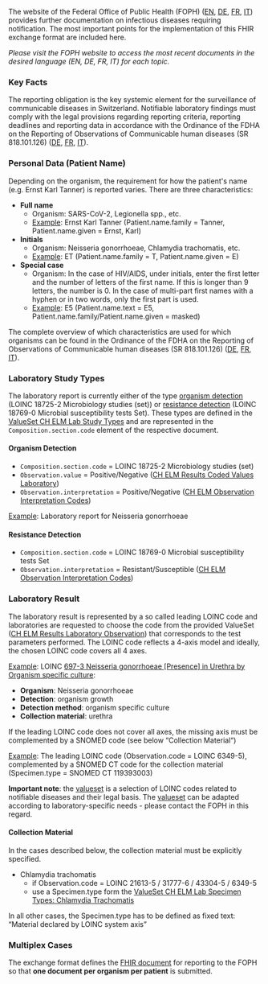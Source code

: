 The website of the Federal Office of Public Health (FOPH) ([EN](https://www.bag.admin.ch/bag/en/home/krankheiten/infektionskrankheiten-bekaempfen/meldesysteme-infektionskrankheiten/meldepflichtige-ik.html), [DE](https://www.bag.admin.ch/bag/de/home/krankheiten/infektionskrankheiten-bekaempfen/meldesysteme-infektionskrankheiten/meldepflichtige-ik.html), [FR](https://www.bag.admin.ch/bag/fr/home/krankheiten/infektionskrankheiten-bekaempfen/meldesysteme-infektionskrankheiten/meldepflichtige-ik.html), [IT](https://www.bag.admin.ch/bag/it/home/krankheiten/infektionskrankheiten-bekaempfen/meldesysteme-infektionskrankheiten/meldepflichtige-ik.html)) provides further documentation on infectious diseases requiring notification. The most important points for the implementation of this FHIR exchange format are included here.

*Please visit the FOPH website to access the most recent documents in the desired language (EN, DE, FR, IT) for each topic.*

### Key Facts
The reporting obligation is the key systemic element for the surveillance of communicable diseases in Switzerland. Notifiable laboratory findings must comply with the legal provisions regarding reporting criteria, reporting deadlines and reporting data in accordance with the Ordinance of the FDHA on the Reporting of Observations of Communicable human diseases (SR 818.101.126) ([DE](https://www.fedlex.admin.ch/eli/cc/2015/892/de), [FR](https://www.fedlex.admin.ch/eli/cc/2015/892/fr), [IT](https://www.fedlex.admin.ch/eli/cc/2015/892/it)).

### Personal Data (Patient Name)
Depending on the organism, the requirement for how the patient's name (e.g. Ernst Karl Tanner) is reported varies. There are three characteristics:
* **Full name**
   * Organism: SARS-CoV-2, Legionella spp., etc.
   * [Example](Patient-Pat-ErnstKarlTanner.json.html): Ernst Karl Tanner (Patient.name.family = Tanner, Patient.name.given = Ernst, Karl)
* **Initials**
   * Organism: Neisseria gonorrhoeae, Chlamydia trachomatis, etc.
   * [Example](Patient-Pat-ET.json.html): ET (Patient.name.family = T, Patient.name.given = E)
* **Special case**
   * Organism: In the case of HIV/AIDS, under initials, enter the first letter and the number of letters of the first name. If this is longer than 9 letters, the number is 0. In the case of multi-part first names with a hyphen or in two words, only the first part is used.
   * [Example](Patient-Pat-E5.json.html): E5 (Patient.name.text = E5, Patient.name.family/Patient.name.given = masked)

The complete overview of which characteristics are used for which organisms can be found in the Ordinance of the FDHA on the Reporting of Observations of Communicable human diseases (SR 818.101.126) ([DE](https://www.fedlex.admin.ch/eli/cc/2015/892/de), [FR](https://www.fedlex.admin.ch/eli/cc/2015/892/fr), [IT](https://www.fedlex.admin.ch/eli/cc/2015/892/it)).

### Laboratory Study Types
The laboratory report is currently either of the type [organism detection](#organism-detection) (LOINC 18725-2 Microbiology studies (set)) or [resistance detection](#resistance-detection) (LOINC 18769-0 Microbial susceptibility tests Set). These types are defined in the [ValueSet CH ELM Lab Study Types](ValueSet-ch-elm-lab-study-types.html) and are represented in the `Composition.section.code` element of the respective document. 

#### Organism Detection
* `Composition.section.code` = LOINC 18725-2 Microbiology studies (set)
* `Observation.value` = Positive/Negative ([CH ELM Results Coded Values Laboratory](ValueSet-ch-elm-results-coded-values-laboratory.html))
* `Observation.interpretation` = Positive/Negative ([CH ELM Observation Interpretation Codes](ValueSet-ch-elm-observation-interpretation-codes.html))

[Example](Bundle-1Doc-NeisseriaGonorrhoeae.html): Laboratory report for Neisseria gonorrhoeae

#### Resistance Detection
* `Composition.section.code` = LOINC 18769-0 Microbial susceptibility tests Set
* `Observation.interpretation` = Resistant/Susceptible ([CH ELM Observation Interpretation Codes](ValueSet-ch-elm-observation-interpretation-codes.html))

### Laboratory Result
The laboratory result is represented by a so called leading LOINC code and laboratories are requested to choose the code from the provided ValueSet ([CH ELM Results Laboratory Observation](ValueSet-ch-elm-results-laboratory-observation.html)) that corresponds to the test parameters performed. The LOINC code reflects a 4-axis model and ideally, the chosen LOINC code covers all 4 axes.

[Example](Bundle-1Doc-NeisseriaGonorrhoeae.html): LOINC [697-3 Neisseria gonorrhoeae [Presence] in Urethra by Organism specific culture](https://loinc.org/697-3/):

* **Organism**: Neisseria gonorrhoeae
* **Detection**: organism growth
* **Detection method**: organism specific culture
* **Collection material**: urethra

If the leading LOINC code does not cover all axes, the missing axis must be complemented by a SNOMED code (see below “Collection Material“)

[Example](Bundle-2Doc-ChlamydiaTrachomatis.html): The leading LOINC code (Observation.code = LOINC 6349-5), complemented by a SNOMED CT code for the collection material (Specimen.type = SNOMED CT 119393003)

**Important note**: the [valueset](ValueSet-ch-elm-results-laboratory-observation.html) is a selection of LOINC codes related to notifiable diseases and their legal basis. The [valueset](ValueSet-ch-elm-results-laboratory-observation.html) can be adapted according to laboratory-specific needs - please contact the FOPH in this regard.

#### Collection Material
In the cases described below, the collection material must be explicitly specified.

* Chlamydia trachomatis
   * if Observation.code = LOINC 21613-5 / 31777-6 / 43304-5 / 6349-5
   * use a Specimen.type form the [ValueSet CH ELM Lab Specimen Types: Chlamydia Trachomatis](ValueSet-ch-elm-lab-specimen-types-chlamydia-trachomatis.html)

In all other cases, the Specimen.type has to be defined as fixed text: “Material declared by LOINC system axis”

### Multiplex Cases
The exchange format defines the [FHIR document](document.html) for reporting to the FOPH so that **one document per organism per patient** is submitted. 


